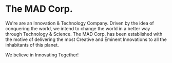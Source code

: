 # The MAD Corp.
We're are an Innovation & Technology Company. Driven by the idea of conquering the world, we intend to change the world in a better way through Technology & Science. The MAD Corp. has been established with the motive of delivering the most Creative and Eminent Innovations to all the inhabitants of this planet. 

We believe in Innovating Together!
